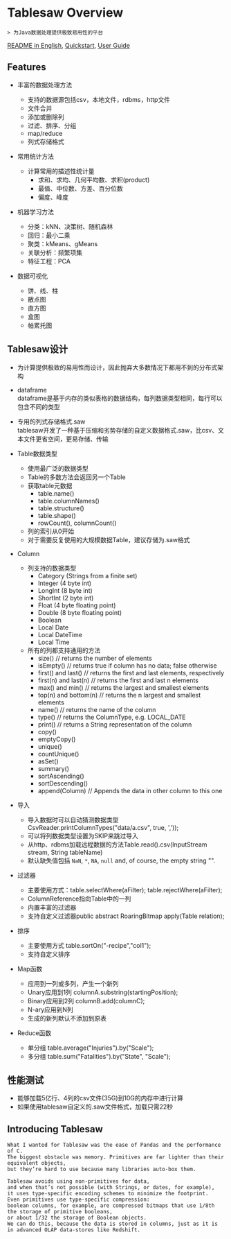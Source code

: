 # Tablesaw Overview

    > 为Java数据处理提供极致易用性的平台    

[README in English](https://github.com/uptonking/tablesaw/tree/master/README-en.md), 
[Quickstart](https://jtablesaw.wordpress.com/an-introduction/), 
[User Guide](https://jtablesaw.github.io/tablesaw/userguide/toc)  

## Features

- 丰富的数据处理方法
    - 支持的数据源包括csv，本地文件，rdbms，http文件
    - 文件合并
    - 添加或删除列
    - 过滤、排序、分组
    - map/reduce
    - 列式存储格式

- 常用统计方法
    - 计算常用的描述性统计量
        - 求和、求均、几何平均数、求积(product)
        - 最值、中位数、方差、百分位数
        - 偏度、峰度
    
- 机器学习方法
    - 分类：kNN、决策树、随机森林
    - 回归：最小二乘
    - 聚类：kMeans、gMeans
    - 关联分析：频繁项集
    - 特征工程：PCA

- 数据可视化
    - 饼、线、柱
    - 散点图
    - 直方图
    - 盒图
    - 帕累托图

## Tablesaw设计

- 为计算提供极致的易用性而设计，因此抛弃大多数情况下都用不到的分布式架构

- dataframe  
    dataframe是基于内存的类似表格的数据结构，每列数据类型相同，每行可以包含不同的类型

- 专用的列式存储格式.saw  
    tablesaw开发了一种基于压缩和劣势存储的自定义数据格式.saw，比csv、文本文件更省空间，更易存储、传输

- Table数据类型  
    - 使用最广泛的数据类型
    - Table的多数方法会返回另一个Table
    - 获取table元数据
        - table.name()
        - table.columnNames() 
        - table.structure()
        - table.shape() 
        - rowCount(), columnCount()
    - 列的索引从0开始
    - 对于需要反复使用的大规模数据Table，建议存储为.saw格式
    
- Column
    - 列支持的数据类型
        - Category (Strings from a finite set)
        - Integer (4 byte int)
        - LongInt (8 byte int)
        - ShortInt (2 byte int)
        - Float (4 byte floating point)
        - Double (8 byte floating point)
        - Boolean
        - Local Date
        - Local DateTime
        - Local Time
    - 所有的列都支持通用的方法
        - size()                           // returns the number of elements
        - isEmpty()                        // returns true if column has no data; false otherwise
        - first() and last()               // returns the first and last elements, respectively
        - first(n) and last(n)             // returns the first and last n elements
        - max() and min()                  // returns the largest and smallest elements
        - top(n) and bottom(n)             // returns the n largest and smallest elements
        - name()                           // returns the name of the column
        - type()                           // returns the ColumnType, e.g. LOCAL_DATE
        - print()                          // returns a String representation of the column
        - copy()
        - emptyCopy()
        - unique()
        - countUnique()
        - asSet()
        - summary()
        - sortAscending()
        - sortDescending()
        - append(Column)                         // Appends the data in other column to this one
    
- 导入
    - 导入数据时可以自动猜测数据类型CsvReader.printColumnTypes("data/a.csv", true, ','));
    - 可以将列数据类型设置为SKIP来跳过导入
    - 从http、rdbms加载远程数据的方法Table.read().csv(InputStream stream, String tableName)
    - 默认缺失值包括 `NaN`, `*`, `NA`, `null` and, of course, the empty string "".

- 过滤器
    - 主要使用方式：table.selectWhere(aFilter); table.rejectWhere(aFilter);
    - ColumnReference指向Table中的一列
    - 内置丰富的过滤器
    - 支持自定义过滤器public abstract RoaringBitmap apply(Table relation);

- 排序
    - 主要使用方式 table.sortOn("-recipe","col1");
    - 支持自定义排序

- Map函数
    - 应用到一列或多列，产生一个新列
    - Unary应用到1列 columnA.substring(startingPosition);
    - Binary应用到2列 columnB.add(columnC);
    - N-ary应用到N列
    - 生成的新列默认不添加到原表
    
- Reduce函数
    - 单分组  table.average("Injuries").by("Scale");
    - 多分组 table.sum("Fatalities").by("State", "Scale");


## 性能测试

  - 能够加载5亿行、4列的csv文件(35G)到10G的内存中进行计算
  - 如果使用tablesaw自定义的.saw文件格式，加载只需22秒

## Introducing Tablesaw
```
What I wanted for Tablesaw was the ease of Pandas and the performance of C. 
The biggest obstacle was memory. Primitives are far lighter than their equivalent objects, 
but they’re hard to use because many libraries auto-box them. 

Tablesaw avoids using non-primitives for data, 
and when that’s not possible (with Strings, or dates, for example), 
it uses type-specific encoding schemes to minimize the footprint. 
Even primitives use type-specific compression: 
boolean columns, for example, are compressed bitmaps that use 1/8th the storage of primitive booleans, 
or about 1/32 the storage of Boolean objects. 
We can do this, because the data is stored in columns, just as it is in advanced OLAP data-stores like Redshift.

```
